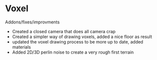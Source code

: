 Voxel
===========


Addons/fixes/improvments
* Created a closed camera that does all camera crap
* Created a simpler way of drawing voxels, added a nice floor as result
* updated the voxel drawing process to be more up to date, added materials
* Added 2D/3D perlin noise to create a very rough first terrain
